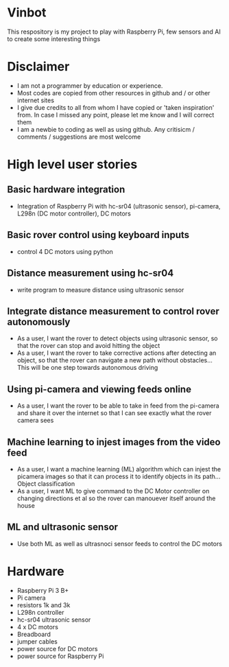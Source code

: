 # Vinbot
This respository is my project to play with Raspberry Pi, few sensors and AI to create some interesting things

# Disclaimer
- I am not a programmer by education or experience. 
- Most codes are copied from other resources in github and / or other internet sites
- I give due credits to all from whom I have copied or 'taken inspiration' from. In case I missed any point, please let me know and I will correct them
- I am a newbie to coding as well as using github. Any critisicm / comments / suggestions are most welcome

# High level user stories
## Basic hardware integration
- Integration of Raspberry Pi with hc-sr04 (ultrasonic sensor), pi-camera, L298n (DC motor controller), DC motors

## Basic rover control using keyboard inputs
- control 4 DC motors using python

## Distance measurement using hc-sr04
- write program to measure distance using ultrasonic sensor

## Integrate distance measurement to control rover autonomously
- As a user, I want the rover to detect objects using ultrasonic sensor, so that the rover can stop and avoid hitting the object
- As a user, I want the rover to take corrective actions after detecting an object, so that the rover can navigate a new path without obstacles... This will be one step towards autonomous driving

## Using pi-camera and viewing feeds online
- As a user, I want the rover to be able to take in feed from the pi-camera and share it over the internet so that I can see exactly what the rover camera sees

## Machine learning to injest images from the video feed
- As a user, I want a machine learning (ML) algorithm which can injest the picamera images so that it can process it to identify objects in its path... Object classification
- As a user, I want ML to give command to the DC Motor controller on changing directions et al so the rover can manouever itself around the house

## ML and ultrasonic sensor
- Use both ML as well as ultrasnoci sensor feeds to control the DC motors

# Hardware
- Raspberry Pi 3 B+
- Pi camera
- resistors 1k and 3k
- L298n controller
- hc-sr04 ultrasonic sensor
- 4 x DC motors
- Breadboard
- jumper cables
- power source for DC motors
- power source for Raspberry Pi